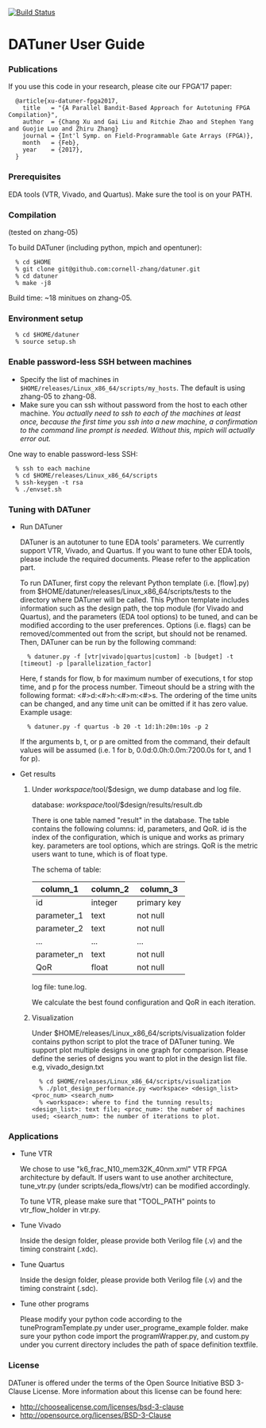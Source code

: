 [![Build Status](https://travis-ci.com/cornell-zhang/datuner.svg?token=KrcYXzoSR4bbR5JiDUuz&branch=master)](https://travis-ci.com/cornell-zhang/datuner)

# DATuner User Guide

### Publications

If you use this code in your research, please cite our FPGA'17 paper:

      @article{xu-datuner-fpga2017,
        title   = "{A Parallel Bandit-Based Approach for Autotuning FPGA Compilation}",
        author  = {Chang Xu and Gai Liu and Ritchie Zhao and Stephen Yang and Guojie Luo and Zhiru Zhang}
        journal = {Int'l Symp. on Field-Programmable Gate Arrays (FPGA)},
        month   = {Feb},
        year    = {2017},
      } 

### Prerequisites

EDA tools (VTR, Vivado, and Quartus).
Make sure the tool is on your PATH.

### Compilation
(tested on zhang-05)

To build DATuner (including python, mpich and opentuner):

      % cd $HOME
      % git clone git@github.com:cornell-zhang/datuner.git
      % cd datuner
      % make -j8
            
Build time: ~18 minitues on zhang-05.
    
### Environment setup

      % cd $HOME/datuner
      % source setup.sh
       
### Enable password-less SSH between machines

 * Specify the list of machines in `$HOME/releases/Linux_x86_64/scripts/my_hosts`. The default is using zhang-05 to zhang-08.
 * Make sure you can ssh without password from the host to each other machine. *You actually need to ssh to each of the machines at least once, because the first time you ssh into a new machine, a confirmation to the command line prompt is needed. Without this, mpich will actually error out.*
  
One way to enable password-less SSH:
            
      % ssh to each machine
      % cd $HOME/releases/Linux_x86_64/scripts
      % ssh-keygen -t rsa
      % ./envset.sh

###  Tuning with DATuner

  * Run DATuner
  
    DATuner is an autotuner to tune EDA tools' parameters. We currently support VTR, Vivado, and Quartus. If you want to tune other EDA tools, please include the required documents. Please refer to the application part.
    
    To run DATuner, first copy the relevant Python template (i.e. [flow].py) from $HOME/datuner/releases/Linux_x86_64/scripts/tests to the directory where DATuner will be called. This Python template includes information such as the design path, the top module (for Vivado and Quartus), and the parameters (EDA tool options) to be tuned, and can be modified according to the user preferences. Options (i.e. flags) can be removed/commented out from the script, but should not be renamed. Then, DATuner can be run by the following command:
  
          % datuner.py -f [vtr|vivado|quartus|custom] -b [budget] -t [timeout] -p [parallelization_factor]

    Here, f stands for flow, b for maximum number of executions, t for stop time, and p for the process number. Timeout should be a string with the following format: <#>d:<#>h:<#>m:<#>s. The ordering of the time units can be changed, and any time unit can be omitted if it has zero value. Example usage: 

          % datuner.py -f quartus -b 20 -t 1d:1h:20m:10s -p 2 

    If the arguments b, t, or p are omitted from the command, their default values will be assumed (i.e. 1 for b, 0.0d:0.0h:0.0m:7200.0s for t, and 1 for p).

  * Get results
  
      1) Under $workspace/$tool/$design, we dump database and log file.
      
         database: $workspace/$tool/$design/results/result.db 
      
         There is one table named "result" in the database. The table contains the following columns: id, parameters, and QoR. id is the index of the configuration, which is unique and works as primary key. parameters are tool options, which are strings. QoR is the metric users want to tune, which is of float type.
      
         The schema of table:
      
         |column_1|column_2|column_3|
         |----|----|----|
         |id|integer|primary key|
         |parameter_1|text|not null|
         |parameter_2|text|not null|
         |...|...|...|
         |parameter_n|text|not null|
         |QoR|float|not null|
      
         log file: tune.log. 
      
         We calculate the best found configuration and QoR in each iteration.
      
      2) Visualization
  
         Under $HOME/releases/Linux_x86_64/scripts/visualization folder contains python script to plot the trace of DATuner tuning. We support plot multiple designs in one graph for comparison. Please define the series of designs you want to plot in the design list file. e.g, vivado_design.txt
     
               % cd $HOME/releases/Linux_x86_64/scripts/visualization
               % ./plot_design_performance.py <workspace> <design_list> <proc_num> <search_num> 
               % <workspace>: where to find the tunning results; <design_list>: text file; <proc_num>: the number of machines used; <search_num>: the number of iterations to plot.
            
            

###  Applications

   * Tune VTR

     We chose to use "k6_frac_N10_mem32K_40nm.xml" VTR FPGA architecture by default. If users want to use another architecture, tune_vtr.py (under scripts/eda_flows/vtr) can be modified accordingly.

     To tune VTR, please make sure that "TOOL_PATH" points to vtr_flow_holder in vtr.py.
   
   * Tune Vivado

     Inside the design folder, please provide both Verilog file (.v) and the timing constraint (.xdc).

   * Tune Quartus

     Inside the design folder, please provide both Verilog file (.v) and the timing constraint (.sdc).

   * Tune other programs
     
     Please modify your python code according to the tuneProgramTemplate.py under user_programe_example folder. make sure your python code import the programWrapper.py, and custom.py under you current directory includes the path of space definition textfile.


### License
DATuner is offered under the terms of the Open Source Initiative BSD 3-Clause License. More information about this license can be found here:
 - http://choosealicense.com/licenses/bsd-3-clause
 - http://opensource.org/licenses/BSD-3-Clause
